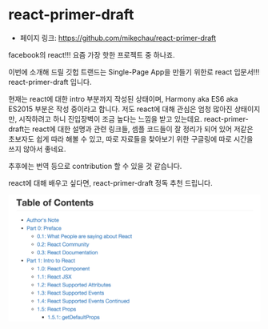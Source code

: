 react-primer-draft
==================================================
- 페이지 링크: https://github.com/mikechau/react-primer-draft

facebook의 react!!! 요즘 가장 핫한 프로젝트 중 하나죠. 

이번에 소개해 드릴 깃헙 트랜드는 Single-Page App을 만들기 위한로 react 입문서!!!
react-primer-draft 입니다.

현재는 react에 대한 intro 부분까지 작성된 상태이며, Harmony aka ES6 aka ES2015 부분은 작성 중이라고 합니다. 저도 react에 대해 관심은 엄청 많아진 상태이지만, 시작하려고 하니 진입장벽이 조금 높다는 느낌을 받고 있는데요. 
react-primer-draft는 react에 대한 설명과 관련 링크들, 셈플 코드들이 잘 정리가 되어 있어 저같은 초보자도 쉽게 따라 해볼 수 있고, 따로 자료들을 찾아보기 위한 구글링에 따로 시간을 쓰지 않아서 좋네요.

추후에는 번역 등으로 contribution 할 수 있을 것 같습니다. 

react에 대해 배우고 싶다면, react-primer-draft 정독 추천 드립니다.

![이미지](../img/009-02.png)